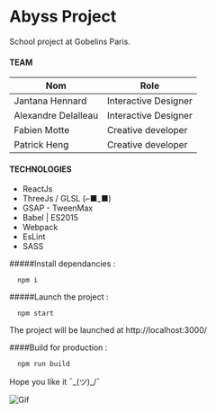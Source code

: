 # Abyss Project

School project at Gobelins Paris.


#### TEAM
| Nom |  Role |
| ------------- | ------------- |
| Jantana Hennard | Interactive Designer |
| Alexandre Delalleau | Interactive Designer |
| Fabien Motte | Creative developer |
| Patrick Heng | Creative developer |

#### TECHNOLOGIES


* ReactJs 
* ThreeJs / GLSL (⌐■_■)
* GSAP - TweenMax
* Babel | ES2015
* Webpack
* EsLint
* SASS

#####Install dependancies :
```shell
  npm i
```

#####Launch the project :  
```shell
  npm start
```

The project will be launched at http://localhost:3000/

####Build for production :  
```shell
  npm run build
```

Hope you like it ¯\_(ツ)_/¯


![Gif](https://media.giphy.com/media/7e0EvlBD7nxZu/giphy.gif) 